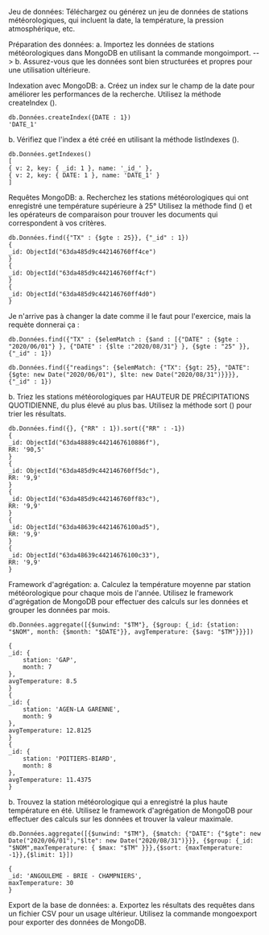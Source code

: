 Jeu de données: Téléchargez ou générez un jeu de données de stations météorologiques, qui incluent la date, la température, la pression atmosphérique, etc.

Préparation des données:
a. Importez les données de stations météorologiques dans MongoDB en utilisant la commande mongoimport. -->
b. Assurez-vous que les données sont bien structurées et propres pour une utilisation ultérieure.

Indexation avec MongoDB:
a. Créez un index sur le champ de la date pour améliorer les performances de la recherche. Utilisez la méthode createIndex ().
    
    db.Données.createIndex({DATE : 1})
    'DATE_1'
   

b. Vérifiez que l'index a été créé en utilisant la méthode listIndexes ().
    
    db.Données.getIndexes()
    [
    { v: 2, key: { _id: 1 }, name: '_id_' },
    { v: 2, key: { DATE: 1 }, name: 'DATE_1' }
    ]
   
Requêtes MongoDB:
a. Recherchez les stations météorologiques qui ont enregistré une température supérieure à 25° <!-- pendant les mois d'été (juin à août).  --> Utilisez la méthode find () et les opérateurs de comparaison pour trouver les documents qui correspondent à vos critères.
    
    db.Données.find({"TX" : {$gte : 25}}, {"_id" : 1})
    {
    _id: ObjectId("63da485d9c442146760ff4ce")
    }
    {
    _id: ObjectId("63da485d9c442146760ff4cf")
    }
    {
    _id: ObjectId("63da485d9c442146760ff4d0")
    }

Je n'arrive pas à changer la date comme il le faut pour l'exercice, mais la requète donnerai ça :
            
    db.Données.find({"TX" : {$elemMatch : {$and : [{"DATE" : {$gte : "2020/06/01"} }, {"DATE" : {$lte :"2020/08/31"} }, {$gte : "25" }}, {"_id" : 1})

    db.Données.find({"readings": {$elemMatch: {"TX": {$gt: 25}, "DATE": {$gte: new Date("2020/06/01"), $lte: new Date("2020/08/31")}}}}, {"_id" : 1})

b. Triez les stations météorologiques par HAUTEUR DE PRÉCIPITATIONS QUOTIDIENNE, du plus élevé au plus bas. Utilisez la méthode sort () pour trier les résultats.
    
    db.Données.find({}, {"RR" : 1}).sort({"RR" : -1})
    {
    _id: ObjectId("63da48889c4421467610886f"),
    RR: '90,5'
    }
    {
    _id: ObjectId("63da485d9c442146760ff5dc"),
    RR: '9,9'
    }
    {
    _id: ObjectId("63da485d9c442146760ff83c"),
    RR: '9,9'
    }
    {
    _id: ObjectId("63da48639c44214676100ad5"),
    RR: '9,9'
    }
    {
    _id: ObjectId("63da48639c44214676100c33"),
    RR: '9,9'
    }
   

Framework d'agrégation:
a. Calculez la température moyenne par station météorologique pour chaque mois de l'année. Utilisez le framework d'agrégation de MongoDB pour effectuer des calculs sur les données et grouper les données par mois.

    db.Données.aggregate([{$unwind: "$TM"}, {$group: {_id: {station: "$NOM", month: {$month: "$DATE"}}, avgTemperature: {$avg: "$TM"}}}])
    
    {
    _id: {
        station: 'GAP',
        month: 7
    },
    avgTemperature: 8.5
    }
    {
    _id: {
        station: 'AGEN-LA GARENNE',
        month: 9
    },
    avgTemperature: 12.8125
    }
    {
    _id: {
        station: 'POITIERS-BIARD',
        month: 8
    },
    avgTemperature: 11.4375
    }


b. Trouvez la station météorologique qui a enregistré la plus haute température en été.  Utilisez le framework d'agrégation de MongoDB pour effectuer des calculs sur les données et trouver la valeur maximale.

    db.Données.aggregate([{$unwind: "$TM"}, {$match: {"DATE": {"$gte": new Date("2020/06/01"),"$lte": new Date("2020/08/31")}}}, {$group: {_id: "$NOM",maxTemperature: { $max: "$TM" }}},{$sort: {maxTemperature: -1}},{$limit: 1}]) 
    
    {
    _id: 'ANGOULEME - BRIE - CHAMPNIERS',
    maxTemperature: 30
    }


Export de la base de données:
a. Exportez les résultats des requêtes dans un fichier CSV pour un usage ultérieur. Utilisez la commande mongoexport pour exporter des données de MongoDB.